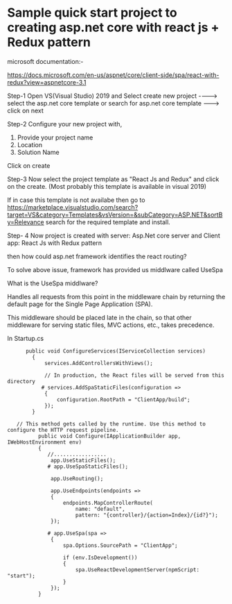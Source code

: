 # Sample quick start project to creating asp.net core with react js + Redux pattern

microsoft documentation:-

https://docs.microsoft.com/en-us/aspnet/core/client-side/spa/react-with-redux?view=aspnetcore-3.1


Step-1 
Open VS(Visual Studio) 2019 and Select create new project ----> select the asp.net core template or search for asp.net core template ---> click on next

Step-2
Configure your new project with,

 1. Provide your project name
 2. Location
 3. Solution Name
 
Click on create 

Step-3
Now select the project template as "React Js and Redux" and click on the create. (Most probably this template is available in visual 2019)  

If in case this template is not availabe then go to
https://marketplace.visualstudio.com/search?target=VS&category=Templates&vsVersion=&subCategory=ASP.NET&sortBy=Relevance  search for the required template and install.

Step- 4
Now project is created with server: Asp.Net core server and Client app: React Js with Redux pattern

then how could asp.net framework identifies the react routing?

To solve above issue, framework has provided us middlware called UseSpa 

What is the UseSpa middlware?

Handles all requests from this point in the middleware chain by returning the default page for the Single Page Application (SPA).

This middleware should be placed late in the chain, so that other middleware for serving static files, MVC actions, etc., takes precedence.


In Startup.cs

          public void ConfigureServices(IServiceCollection services)
            {
                services.AddControllersWithViews();

                // In production, the React files will be served from this directory
               # services.AddSpaStaticFiles(configuration =>
                {
                    configuration.RootPath = "ClientApp/build";
                });
            }
            
       // This method gets called by the runtime. Use this method to configure the HTTP request pipeline.
              public void Configure(IApplicationBuilder app, IWebHostEnvironment env)
              {
                 //.................
                  app.UseStaticFiles();
                 # app.UseSpaStaticFiles();

                  app.UseRouting();

                  app.UseEndpoints(endpoints =>
                  {
                      endpoints.MapControllerRoute(
                          name: "default",
                          pattern: "{controller}/{action=Index}/{id?}");
                  });

                 # app.UseSpa(spa =>
                  {
                      spa.Options.SourcePath = "ClientApp";

                      if (env.IsDevelopment())
                      {
                          spa.UseReactDevelopmentServer(npmScript: "start");
                      }
                  });
              }







